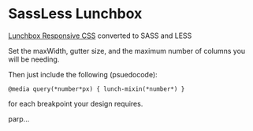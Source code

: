 SassLess Lunchbox
=================

[Lunchbox Responsive CSS](https://github.com/samburgers/Lunchbox-CSS) converted to SASS and LESS

Set the maxWidth, gutter size, and the maximum number of columns you will be needing.

Then just include the following (psuedocode):

    @media query(*number*px) { lunch-mixin(*number*) }
    
for each breakpoint your design requires.

parp...
